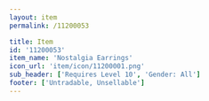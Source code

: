 ```yaml
---
layout: item
permalink: /11200053

title: Item
id: '11200053'
item_name: 'Nostalgia Earrings'
icon_url: 'item/icon/11200001.png'
sub_header: ['Requires Level 10', 'Gender: All']
footer: ['Untradable, Unsellable']
---
```

